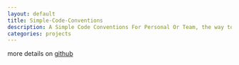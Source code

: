 ```yaml
---
layout: default
title: Simple-Code-Conventions
description: A Simple Code Conventions For Personal Or Team, the way to make code clearly and high readability,and make code reusable, and it's not complicated,easy to read and use
categories: projects
---
```


more details on [github](https://github.com/Neutree/Simple-Code-Conventions)
